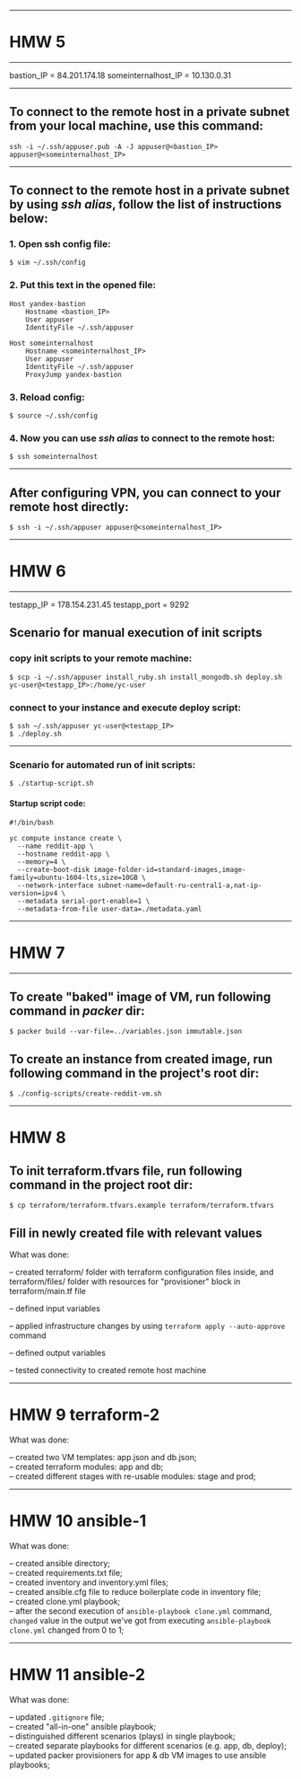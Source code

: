 ___
# HMW 5
___
bastion_IP = 84.201.174.18
someinternalhost_IP = 10.130.0.31
___

## To connect to the remote host in a private subnet from your local machine, use this command:
```ssh -i ~/.ssh/appuser.pub -A -J appuser@<bastion_IP> appuser@<someinternalhost_IP>```
___

## To connect to the remote host in a private subnet by using *ssh alias*, follow the list of instructions below:

### 1. Open ssh config file:
`$ vim ~/.ssh/config`

### 2. Put this text in the opened file:
```
Host yandex-bastion
    Hostname <bastion_IP>
    User appuser
    IdentityFile ~/.ssh/appuser

Host someinternalhost
    Hostname <someinternalhost_IP>
    User appuser
    IdentityFile ~/.ssh/appuser
    ProxyJump yandex-bastion
```
### 3. Reload config:

`$ source ~/.ssh/config`


### 4. Now you can use *ssh alias* to connect to the remote host:
`$ ssh someinternalhost`
___
## After configuring VPN, you can connect to your remote host directly:
`$ ssh -i ~/.ssh/appuser appuser@<someinternalhost_IP>`

___
# HMW 6
___
testapp_IP = 178.154.231.45
testapp_port = 9292

## Scenario for manual execution of init scripts
### copy init scripts to your remote machine:
`$ scp -i ~/.ssh/appuser install_ruby.sh install_mongodb.sh deploy.sh yc-user@<testapp_IP>:/home/yc-user`

### connect to your instance and execute deploy script:
```
$ ssh ~/.ssh/appuser yc-user@<testapp_IP>
$ ./deploy.sh
```
___
### Scenario for automated run of init scripts:
`$ ./startup-script.sh`

#### Startup script code:
```
#!/bin/bash

yc compute instance create \
  --name reddit-app \
  --hostname reddit-app \
  --memory=4 \
  --create-boot-disk image-folder-id=standard-images,image-family=ubuntu-1604-lts,size=10GB \
  --network-interface subnet-name=default-ru-central1-a,nat-ip-version=ipv4 \
  --metadata serial-port-enable=1 \
  --metadata-from-file user-data=./metadata.yaml
```
___
# HMW 7
___
## To create "baked" image of VM, run following command in *packer* dir:
`$ packer build --var-file=../variables.json immutable.json`

## To create an instance from created image, run following command in the project's root dir:
`$ ./config-scripts/create-reddit-vm.sh`
___
# HMW 8
## To init terraform.tfvars file, run following command in the project root dir:

`$ cp terraform/terraform.tfvars.example terraform/terraform.tfvars`

## Fill in newly created file with relevant values

What was done:

– created terraform/ folder with terraform configuration files inside, and terraform/files/ folder with resources for "provisioner" block in terraform/main.tf file

– defined input variables

– applied infrastructure changes by using `terraform apply --auto-approve` command

– defined output variables

– tested connectivity to created remote host machine
___
# HMW 9 terraform-2

What was done:

– created two VM templates: app.json and db.json;<br />
– created terraform modules: app and db;<br />
– created different stages with re-usable modules: stage and prod;<br />
___
# HMW 10 ansible-1

What was done:

– created ansible directory;<br />
– created requirements.txt file;<br />
– created inventory and inventory.yml files;<br />
– created ansible.cfg file to reduce boilerplate code in inventory file;<br />
– created clone.yml playbook;<br />
– after the second execution of `ansible-playbook clone.yml` command, `changed` value in the output we've got from executing `ansible-playbook clone.yml` changed from 0 to 1;<br />
___
# HMW 11 ansible-2

What was done:

– updated `.gitignore` file;<br />
– created "all-in-one" ansible playbook;<br />
– distinguished different scenarios (plays) in single playbook;<br />
– created separate playbooks for different scenarios (e.g. app, db, deploy);<br />
– updated packer provisioners for app & db VM images to use ansible playbooks;<br />
